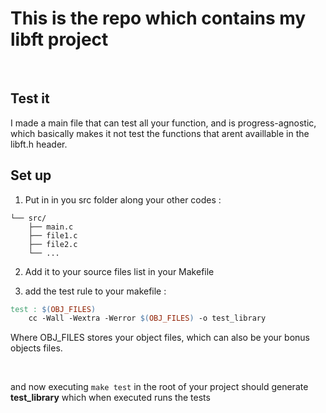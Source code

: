 # This is the repo which contains my libft project

<br/>

## Test it
I made a main file that can test all your function, and is progress-agnostic, which basically makes it not test the functions that arent availlable in 
the libft.h header.

## Set up

1) Put in in you src folder along your other codes :
```
└── src/
    ├── main.c
    ├── file1.c
    ├── file2.c
    └── ...
```
2) Add it to your source files list in your Makefile

3) add the test rule to your makefile :
```Makefile
test : $(OBJ_FILES)
    cc -Wall -Wextra -Werror $(OBJ_FILES) -o test_library
```
Where OBJ_FILES stores your object files, which can also be your bonus objects files.

<br/>

and now executing ```make test``` in the root of your project should generate **test_library** which when executed runs the tests  

